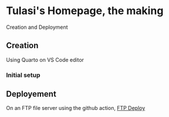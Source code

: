 # Tulasi's Homepage, the making
  Creation and Deployment

## Creation 
  Using Quarto on VS Code editor
  ### Initial setup
    
## Deployement
  On an FTP file server using the github action, [FTP Deploy](https://github.com/marketplace/actions/ftp-deploy) 
